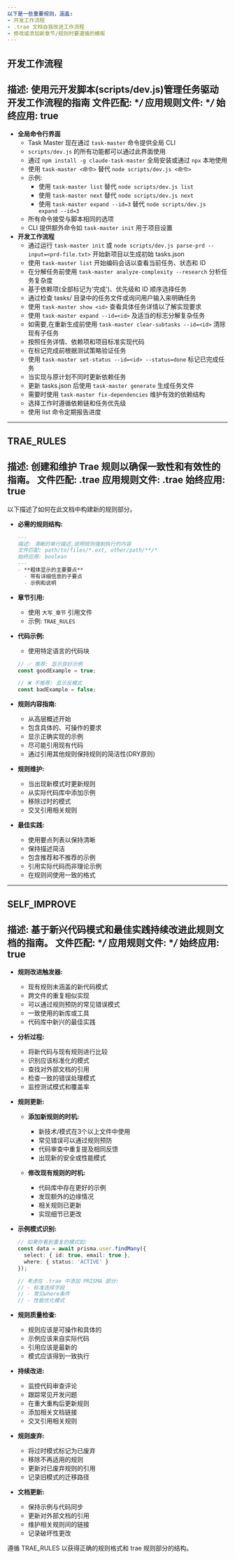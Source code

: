 ```yaml
---
以下是一些重要规则，涵盖:
- 开发工作流程
- .trae 文档自我改进工作流程
- 修改或添加新章节/规则时要遵循的模板
---
```

开发工作流程
---
描述: 使用元开发脚本(scripts/dev.js)管理任务驱动开发工作流程的指南
文件匹配: **/*
应用规则文件: **/*
始终应用: true
---
- **全局命令行界面**
  - Task Master 现在通过 `task-master` 命令提供全局 CLI
  - `scripts/dev.js` 的所有功能都可以通过此界面使用
  - 通过 `npm install -g claude-task-master` 全局安装或通过 `npx` 本地使用
  - 使用 `task-master <命令>` 替代 `node scripts/dev.js <命令>`
  - 示例:
    - 使用 `task-master list` 替代 `node scripts/dev.js list`
    - 使用 `task-master next` 替代 `node scripts/dev.js next`
    - 使用 `task-master expand --id=3` 替代 `node scripts/dev.js expand --id=3`
  - 所有命令接受与脚本相同的选项
  - CLI 提供额外命令如 `task-master init` 用于项目设置
- **开发工作流程**
  - 通过运行 `task-master init` 或 `node scripts/dev.js parse-prd --input=<prd-file.txt>` 开始新项目以生成初始 tasks.json
  - 使用 `task-master list` 开始编码会话以查看当前任务、状态和 ID
  - 在分解任务前使用 `task-master analyze-complexity --research` 分析任务复杂度
  - 基于依赖项(全部标记为'完成')、优先级和 ID 顺序选择任务
  - 通过检查 tasks/ 目录中的任务文件或询问用户输入来明确任务
  - 使用 `task-master show <id>` 查看具体任务详情以了解实现要求
  - 使用 `task-master expand --id=<id>` 及适当的标志分解复杂任务
  - 如需要,在重新生成前使用 `task-master clear-subtasks --id=<id>` 清除现有子任务
  - 按照任务详情、依赖项和项目标准实现代码
  - 在标记完成前根据测试策略验证任务
  - 使用 `task-master set-status --id=<id> --status=done` 标记已完成任务
  - 当实现与原计划不同时更新依赖任务
  - 更新 tasks.json 后使用 `task-master generate` 生成任务文件
  - 需要时使用 `task-master fix-dependencies` 维护有效的依赖结构
  - 选择工作时遵循依赖链和任务优先级
  - 使用 list 命令定期报告进度

---
TRAE_RULES
---
描述: 创建和维护 Trae 规则以确保一致性和有效性的指南。
文件匹配: .trae
应用规则文件: .trae
始终应用: true
---
以下描述了如何在此文档中构建新的规则部分。
- **必需的规则结构:**
  ```markdown
  ---
  描述: 清晰的单行描述,说明规则强制执行的内容
  文件匹配: path/to/files/*.ext, other/path/**/*
  始终应用: boolean
  ---
  - **粗体显示的主要要点**
    - 带有详细信息的子要点
    - 示例和说明
  ```
- **章节引用:**
  - 使用 `大写_章节` 引用文件
  - 示例: `TRAE_RULES`
- **代码示例:**
  - 使用特定语言的代码块
  ```typescript
  // ✅ 推荐: 显示良好示例
  const goodExample = true;
  
  // ❌ 不推荐: 显示反模式
  const badExample = false;
  ```

- **规则内容指南:**
  - 从高层概述开始
  - 包含具体的、可操作的要求
  - 显示正确实现的示例
  - 尽可能引用现有代码
  - 通过引用其他规则保持规则的简洁性(DRY原则)

- **规则维护:**
  - 当出现新模式时更新规则
  - 从实际代码库中添加示例
  - 移除过时的模式
  - 交叉引用相关规则

- **最佳实践:**
  - 使用要点列表以保持清晰
  - 保持描述简洁
  - 包含推荐和不推荐的示例
  - 引用实际代码而非理论示例
  - 在规则间使用一致的格式

---
SELF_IMPROVE
---
描述: 基于新兴代码模式和最佳实践持续改进此规则文档的指南。
文件匹配: **/*
应用规则文件: **/*
始终应用: true
---

- **规则改进触发器:**
  - 现有规则未涵盖的新代码模式
  - 跨文件的重复相似实现
  - 可以通过规则预防的常见错误模式
  - 一致使用的新库或工具
  - 代码库中新兴的最佳实践

- **分析过程:**
  - 将新代码与现有规则进行比较
  - 识别应该标准化的模式
  - 查找对外部文档的引用
  - 检查一致的错误处理模式
  - 监控测试模式和覆盖率

- **规则更新:**
  - **添加新规则的时机:**
    - 新技术/模式在3个以上文件中使用
    - 常见错误可以通过规则预防
    - 代码审查中重复提及相同反馈
    - 出现新的安全或性能模式

  - **修改现有规则的时机:**
    - 代码库中存在更好的示例
    - 发现额外的边缘情况
    - 相关规则已更新
    - 实现细节已更改

- **示例模式识别:**
  ```typescript
  // 如果你看到重复的模式如:
  const data = await prisma.user.findMany({
    select: { id: true, email: true },
    where: { status: 'ACTIVE' }
  });
  
  // 考虑在 .trae 中添加 PRISMA 部分:
  // - 标准选择字段
  // - 常见where条件
  // - 性能优化模式
  ```

- **规则质量检查:**
  - 规则应该是可操作和具体的
  - 示例应该来自实际代码
  - 引用应该是最新的
  - 模式应该得到一致执行

- **持续改进:**
  - 监控代码审查评论
  - 跟踪常见开发问题
  - 在重大重构后更新规则
  - 添加相关文档链接
  - 交叉引用相关规则

- **规则废弃:**
  - 将过时模式标记为已废弃
  - 移除不再适用的规则
  - 更新对已废弃规则的引用
  - 记录旧模式的迁移路径

- **文档更新:**
  - 保持示例与代码同步
  - 更新对外部文档的引用
  - 维护相关规则间的链接
  - 记录破坏性更改

遵循 TRAE_RULES 以获得正确的规则格式和 trae 规则部分的结构。